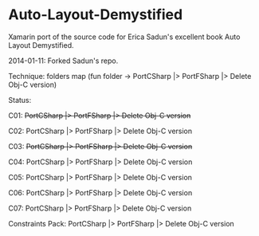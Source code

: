 Auto-Layout-Demystified
=======================

Xamarin port of the source code for Erica Sadun's excellent book Auto Layout Demystified.

2014-01-11:
Forked Sadun's repo.

Technique:
folders map (fun folder -> PortCSharp |> PortFSharp |> Delete Obj-C version) 

Status:

C01: ~~PortCSharp |> PortFSharp |> Delete Obj-C version~~

C02: PortCSharp |> PortFSharp |> Delete Obj-C version

C03: ~~<s>PortCSharp |> PortFSharp |> Delete Obj-C version</s>~~

C04: PortCSharp |> PortFSharp |> Delete Obj-C version

C05: PortCSharp |> PortFSharp |> Delete Obj-C version

C06: PortCSharp |> PortFSharp |> Delete Obj-C version

C07: PortCSharp |> PortFSharp |> Delete Obj-C version

Constraints Pack: PortCSharp |> PortFSharp |> Delete Obj-C version
